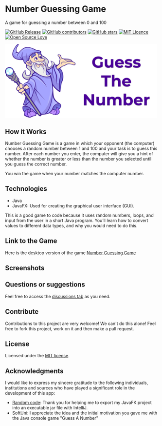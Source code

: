# Number Guessing Game 

A game for guessing a number between 0 and 100

[![GitHub Release](https://img.shields.io/github/release/thiagodnf/guess-the-number.svg)](https://github.com/dimilidi/Number_Guessing_Game/releases/latest)
[![GitHub contributors](https://img.shields.io/github/contributors/thiagodnf/guess-the-number.svg)](https://github.com/dimilidi/Number_Guessing_Game/graphs/contributors)
[![GitHub stars](https://img.shields.io/github/stars/thiagodnf/guess-the-number.svg)](https://github.com/dimilidi/Number_Guessing_Game)
[![MIT Licence](https://badges.frapsoft.com/os/mit/mit.svg?v=103)](https://opensource.org/licenses/mit-license.php)
[![Open Source Love](https://badges.frapsoft.com/os/v1/open-source.svg?v=103)](https://github.com/ellerbrock/open-source-badges/)

<img src="./src/main/resources/logo.png" width="500px">

## How it Works
 Number Guessing Game is a game in which your opponent (the computer) chooses a random number between 1 and 100 and your task is to guess this number. After each number you enter, the computer will give you a hint of whether the number is greater or less than the number you selected until you guess the correct number. 
 
 You win the game when your number matches the computer number.
 
## Technologies
- Java 
- JavaFX: Used for creating the graphical user interface (GUI).

This is a good game to code because it uses random numbers, loops, and input from the user in a short Java program. You’ll learn how to convert values to different data types, and why you would need to do this.

## Link to the Game
Here is the desktop version of the game
[Number Guessing Game](https://github.com/dimilidi/Number_Guessing_Game/releases)

## Screenshots

## Questions or suggestions
Feel free to access the <a href="../../discussions">discussions tab</a> as you need.

## Contribute

Contributions to this project are very welcome! We can't do this alone! Feel free to fork this project, work on it and then make a pull request.

## License

Licensed under the [MIT license](LICENSE).

## Acknowledgments

I would like to express my sincere gratitude to the following individuals, institutions and sources who have played a significant role in the development of this app:
- [Random code](https://www.youtube.com/watch?v=F8ahBtXkQzU): Thank you for helping me to export my JavaFK project into an executable jar file with IntelliJ.
- [SoftUni](https://softuni.bg/): I appreciate the idea and the initial motivation you gave me with the Java console game "Guess A Number"


